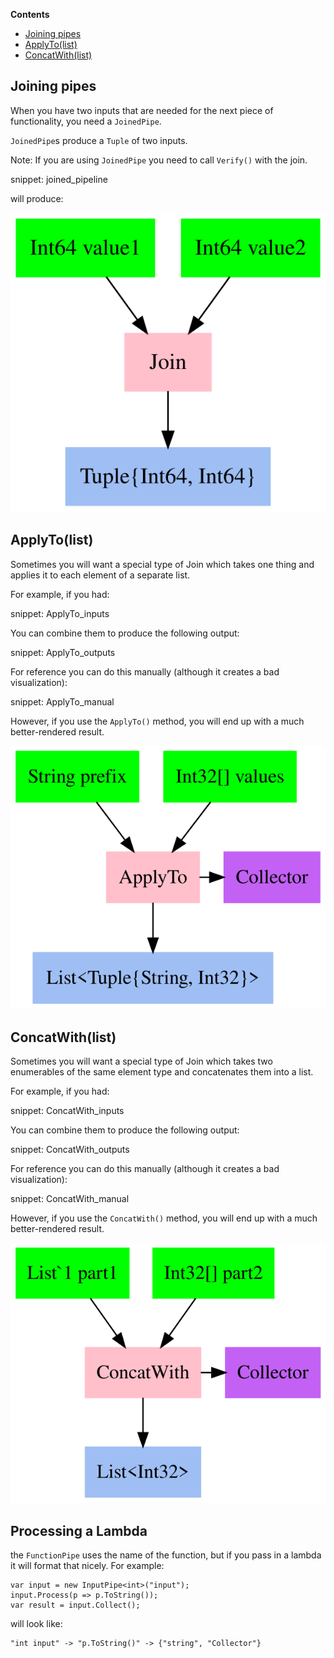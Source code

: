 <!-- START doctoc generated TOC please keep comment here to allow auto update -->
<!-- DON'T EDIT THIS SECTION, INSTEAD RE-RUN doctoc TO UPDATE -->
**Contents**

- [Joining pipes](#joining-pipes)
- [ApplyTo(list)](#applytolist)
- [ConcatWith(list)](#concatwithlist)

<!-- END doctoc generated TOC please keep comment here to allow auto update -->

## Joining pipes

When you have two inputs that are needed for the next piece of functionality, you need a `JoinedPipe`. 

`JoinedPipe`s produce a `Tuple` of two inputs.

Note: If you are using `JoinedPipe` you need to call `Verify()` with the join.

snippet: joined_pipeline

will produce:

![GraphViz of JoinedPipe](/Refactoring.Pipelines.Test/PipelineTests.JoinInputsSample.approved.dot.svg)

## ApplyTo(list) 

Sometimes you will want a special type of Join which takes one thing and applies it to each element of a separate list. 

For example, if you had:

snippet: ApplyTo_inputs

You can combine them to produce the following output:

snippet: ApplyTo_outputs

For reference you can do this manually (although it creates a bad visualization):

snippet: ApplyTo_manual

However, if you use the `ApplyTo()` method, you will end up with a much better-rendered result. 

![GraphViz of AppliedPipe](/Refactoring.Pipelines.Test/PipelineTests.ApplyTo.approved.dot.svg)

## ConcatWith(list) 

Sometimes you will want a special type of Join which takes two enumerables of the same element type and concatenates them into a list.

For example, if you had:

snippet: ConcatWith_inputs

You can combine them to produce the following output:

snippet: ConcatWith_outputs

For reference you can do this manually (although it creates a bad visualization):

snippet: ConcatWith_manual

However, if you use the `ConcatWith()` method, you will end up with a much better-rendered result. 

![GraphViz of AppliedPipe](/Refactoring.Pipelines.Test/PipelineTests.Concat.approved.dot.svg)

## Processing a Lambda

the `FunctionPipe` uses the name of the function, but if you pass in a lambda it will format that nicely. For example:

```
var input = new InputPipe<int>("input");
input.Process(p => p.ToString());
var result = input.Collect();
```

will look like:

```
"int input" -> "p.ToString()" -> {"string", "Collector"}
```
